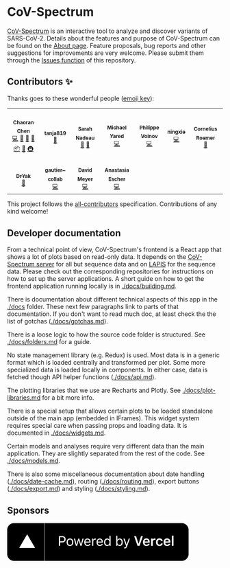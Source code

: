 # CoV-Spectrum

[CoV-Spectrum](https://cov-spectrum.org) is an interactive tool to analyze and discover variants of SARS-CoV-2. Details about the features and purpose of CoV-Spectrum can be found on the [About page](https://cov-spectrum.ethz.ch/about). Feature proposals, bug reports and other suggestions for improvements are very welcome. Please submit them through the [Issues function](https://github.com/cevo-public/cov-spectrum-website/issues) of this repository.

## Contributors ✨

Thanks goes to these wonderful people ([emoji key](https://allcontributors.org/docs/en/emoji-key)):

<!-- ALL-CONTRIBUTORS-LIST:START - Do not remove or modify this section -->
<!-- prettier-ignore-start -->
<!-- markdownlint-disable -->
<table>
  <tr>
    <td align="center"><a href="https://github.com/chaoran-chen"><img src="https://avatars.githubusercontent.com/u/18666552?v=4?s=100" width="100px;" alt=""/><br /><sub><b>Chaoran Chen</b></sub></a><br /><a href="https://github.com/cevo-public/cov-spectrum-website/commits?author=chaoran-chen" title="Code">💻</a> <a href="#data-chaoran-chen" title="Data">🔣</a> <a href="#ideas-chaoran-chen" title="Ideas, Planning, & Feedback">🤔</a> <a href="#maintenance-chaoran-chen" title="Maintenance">🚧</a> <a href="#platform-chaoran-chen" title="Packaging/porting to new platform">📦</a> <a href="#research-chaoran-chen" title="Research">🔬</a> <a href="#infra-chaoran-chen" title="Infrastructure (Hosting, Build-Tools, etc)">🚇</a></td>
    <td align="center"><a href="https://github.com/tanja819"><img src="https://avatars.githubusercontent.com/u/8371380?v=4?s=100" width="100px;" alt=""/><br /><sub><b>tanja819</b></sub></a><br /><a href="#ideas-tanja819" title="Ideas, Planning, & Feedback">🤔</a></td>
    <td align="center"><a href="https://github.com/SarahNadeau"><img src="https://avatars.githubusercontent.com/u/30396464?v=4?s=100" width="100px;" alt=""/><br /><sub><b>Sarah Nadeau</b></sub></a><br /><a href="#ideas-SarahNadeau" title="Ideas, Planning, & Feedback">🤔</a> <a href="#data-SarahNadeau" title="Data">🔣</a></td>
    <td align="center"><a href="https://github.com/TKGZ"><img src="https://avatars.githubusercontent.com/u/36269621?v=4?s=100" width="100px;" alt=""/><br /><sub><b>Michael Yared</b></sub></a><br /><a href="https://github.com/cevo-public/cov-spectrum-website/commits?author=TKGZ" title="Code">💻</a></td>
    <td align="center"><a href="https://walr.is/"><img src="https://avatars.githubusercontent.com/u/1489115?v=4?s=100" width="100px;" alt=""/><br /><sub><b>Philippe Voinov</b></sub></a><br /><a href="https://github.com/cevo-public/cov-spectrum-website/commits?author=tehwalris" title="Code">💻</a></td>
    <td align="center"><a href="https://github.com/ningxie1991"><img src="https://avatars.githubusercontent.com/u/3387698?v=4?s=100" width="100px;" alt=""/><br /><sub><b>ningxie</b></sub></a><br /><a href="https://github.com/cevo-public/cov-spectrum-website/commits?author=ningxie1991" title="Code">💻</a></td>
    <td align="center"><a href="https://github.com/corneliusroemer"><img src="https://avatars.githubusercontent.com/u/25161793?v=4?s=100" width="100px;" alt=""/><br /><sub><b>Cornelius Roemer</b></sub></a><br /><a href="#ideas-corneliusroemer" title="Ideas, Planning, & Feedback">🤔</a></td>
  </tr>
  <tr>
    <td align="center"><a href="https://github.com/DrYak"><img src="https://avatars.githubusercontent.com/u/11413679?v=4?s=100" width="100px;" alt=""/><br /><sub><b>DrYak</b></sub></a><br /><a href="#data-DrYak" title="Data">🔣</a></td>
    <td align="center"><a href="https://github.com/gautier-collab"><img src="https://avatars.githubusercontent.com/u/55604970?v=4?s=100" width="100px;" alt=""/><br /><sub><b>gautier-collab</b></sub></a><br /><a href="https://github.com/cevo-public/cov-spectrum-website/commits?author=gautier-collab" title="Code">💻</a></td>
    <td align="center"><a href="https://github.com/dameyerdave"><img src="https://avatars.githubusercontent.com/u/5663605?v=4?s=100" width="100px;" alt=""/><br /><sub><b>David Meyer</b></sub></a><br /><a href="https://github.com/cevo-public/cov-spectrum-website/commits?author=dameyerdave" title="Code">💻</a></td>
    <td align="center"><a href="https://github.com/anastasia-escher"><img src="https://avatars.githubusercontent.com/u/52914023?v=4?s=100" width="100px;" alt=""/><br /><sub><b>Anastasia Escher</b></sub></a><br /><a href="https://github.com/cevo-public/cov-spectrum-website/commits?author=anastasia-escher" title="Code">💻</a></td>
  </tr>
</table>

<!-- markdownlint-restore -->
<!-- prettier-ignore-end -->

<!-- ALL-CONTRIBUTORS-LIST:END -->

This project follows the [all-contributors](https://github.com/all-contributors/all-contributors) specification. Contributions of any kind welcome!

## Developer documentation

From a technical point of view, CoV-Spectrum's frontend is a React app that shows a lot of plots based on read-only data. It depends on the [CoV-Spectrum server](https://github.com/cevo-public/cov-spectrum-server) for all but sequence data and on [LAPIS](https://github.com/cevo-public/LAPIS) for the sequence data. Please check out the corresponding repositories for instructions on how to set up the server applications. A short guide on how to get the frontend application running locally is in [./docs/building.md](./docs/building.md).

There is documentation about different technical aspects of this app in the [./docs](./docs) folder. These next few paragraphs link to parts of that documentation. If you don't want to read much doc, at least check the the list of gotchas ([./docs/gotchas.md](./docs/gotchas.md)).

There is a loose logic to how the source code folder is structured. See [./docs/folders.md](./docs/folders.md) for a guide.

No state management library (e.g. Redux) is used. Most data is in a generic format which is loaded centrally and transformed per plot. Some more specialized data is loaded locally in components. In either case, data is fetched though API helper functions ([./docs/api.md](./docs/api.md)).

The plotting libraries that we use are Recharts and Plotly. See [./docs/plot-libraries.md](./docs/plot-libraries.md) for a bit more info.

There is a special setup that allows certain plots to be loaded standalone outside of the main app (embedded in IFrames). This widget system requires special care when passing props and loading data. It is documented in [./docs/widgets.md](./docs/widgets.md).

Certain models and analyses require very different data than the main application. They are slightly separated from the rest of the code. See [./docs/models.md](./docs/models.md).

There is also some miscellaneous documentation about date handling ([./docs/date-cache.md](./docs/date-cache.md)), routing ([./docs/routing.md](./docs/routing.md)), export buttons ([./docs/export.md](./docs/export.md)) and styling ([./docs/styling.md](./docs/styling.md)).

## Sponsors

[![Vercel Sponsorship Logo](public/img/powered-by-vercel.svg)](https://vercel.com/?utm_source=cov-spectrum&utm_campaign=oss)
